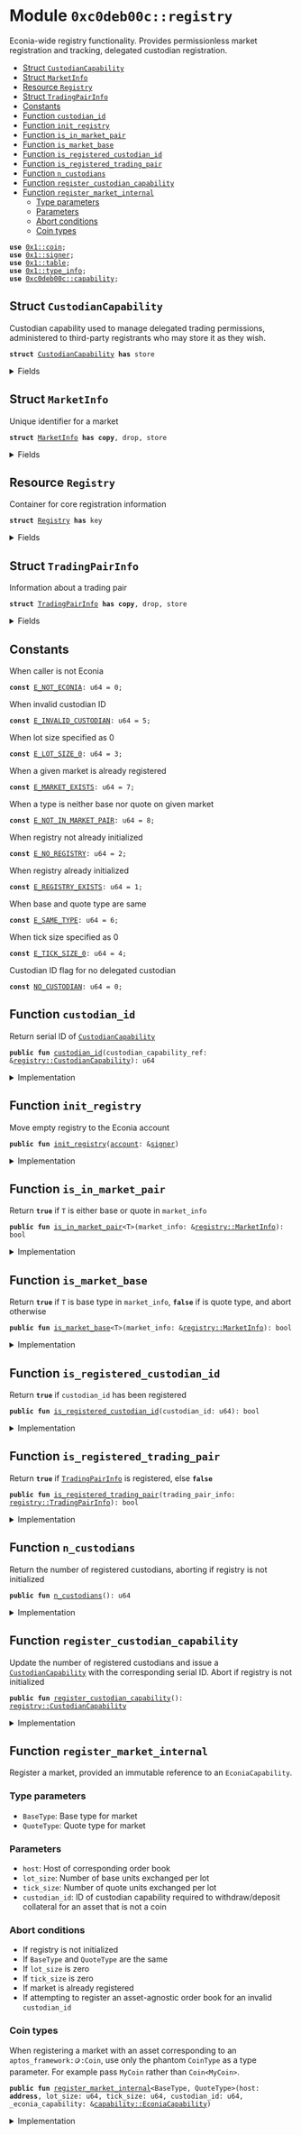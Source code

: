 
<a name="0xc0deb00c_registry"></a>

# Module `0xc0deb00c::registry`

Econia-wide registry functionality. Provides permissionless market
registration and tracking, delegated custodian registration.


-  [Struct `CustodianCapability`](#0xc0deb00c_registry_CustodianCapability)
-  [Struct `MarketInfo`](#0xc0deb00c_registry_MarketInfo)
-  [Resource `Registry`](#0xc0deb00c_registry_Registry)
-  [Struct `TradingPairInfo`](#0xc0deb00c_registry_TradingPairInfo)
-  [Constants](#@Constants_0)
-  [Function `custodian_id`](#0xc0deb00c_registry_custodian_id)
-  [Function `init_registry`](#0xc0deb00c_registry_init_registry)
-  [Function `is_in_market_pair`](#0xc0deb00c_registry_is_in_market_pair)
-  [Function `is_market_base`](#0xc0deb00c_registry_is_market_base)
-  [Function `is_registered_custodian_id`](#0xc0deb00c_registry_is_registered_custodian_id)
-  [Function `is_registered_trading_pair`](#0xc0deb00c_registry_is_registered_trading_pair)
-  [Function `n_custodians`](#0xc0deb00c_registry_n_custodians)
-  [Function `register_custodian_capability`](#0xc0deb00c_registry_register_custodian_capability)
-  [Function `register_market_internal`](#0xc0deb00c_registry_register_market_internal)
    -  [Type parameters](#@Type_parameters_1)
    -  [Parameters](#@Parameters_2)
    -  [Abort conditions](#@Abort_conditions_3)
    -  [Coin types](#@Coin_types_4)


<pre><code><b>use</b> <a href="">0x1::coin</a>;
<b>use</b> <a href="">0x1::signer</a>;
<b>use</b> <a href="">0x1::table</a>;
<b>use</b> <a href="">0x1::type_info</a>;
<b>use</b> <a href="capability.md#0xc0deb00c_capability">0xc0deb00c::capability</a>;
</code></pre>



<a name="0xc0deb00c_registry_CustodianCapability"></a>

## Struct `CustodianCapability`

Custodian capability used to manage delegated trading
permissions, administered to third-party registrants who may
store it as they wish.


<pre><code><b>struct</b> <a href="registry.md#0xc0deb00c_registry_CustodianCapability">CustodianCapability</a> <b>has</b> store
</code></pre>



<details>
<summary>Fields</summary>


<dl>
<dt>
<code>custodian_id: u64</code>
</dt>
<dd>
 Serial ID generated upon registration as a custodian
</dd>
</dl>


</details>

<a name="0xc0deb00c_registry_MarketInfo"></a>

## Struct `MarketInfo`

Unique identifier for a market


<pre><code><b>struct</b> <a href="registry.md#0xc0deb00c_registry_MarketInfo">MarketInfo</a> <b>has</b> <b>copy</b>, drop, store
</code></pre>



<details>
<summary>Fields</summary>


<dl>
<dt>
<code>host: <b>address</b></code>
</dt>
<dd>
 Account hosting corresponding <code>OrderBook</code>
</dd>
<dt>
<code>trading_pair_info: <a href="registry.md#0xc0deb00c_registry_TradingPairInfo">registry::TradingPairInfo</a></code>
</dt>
<dd>
 Trading pair parameters
</dd>
</dl>


</details>

<a name="0xc0deb00c_registry_Registry"></a>

## Resource `Registry`

Container for core registration information


<pre><code><b>struct</b> <a href="registry.md#0xc0deb00c_registry_Registry">Registry</a> <b>has</b> key
</code></pre>



<details>
<summary>Fields</summary>


<dl>
<dt>
<code>hosts: <a href="_Table">table::Table</a>&lt;<a href="registry.md#0xc0deb00c_registry_TradingPairInfo">registry::TradingPairInfo</a>, <b>address</b>&gt;</code>
</dt>
<dd>
 Map from trading pair to order book host address
</dd>
<dt>
<code>markets: <a href="">vector</a>&lt;<a href="registry.md#0xc0deb00c_registry_MarketInfo">registry::MarketInfo</a>&gt;</code>
</dt>
<dd>
 List of all available markets
</dd>
<dt>
<code>n_custodians: u64</code>
</dt>
<dd>
 Number of registered custodians
</dd>
</dl>


</details>

<a name="0xc0deb00c_registry_TradingPairInfo"></a>

## Struct `TradingPairInfo`

Information about a trading pair


<pre><code><b>struct</b> <a href="registry.md#0xc0deb00c_registry_TradingPairInfo">TradingPairInfo</a> <b>has</b> <b>copy</b>, drop, store
</code></pre>



<details>
<summary>Fields</summary>


<dl>
<dt>
<code>base_type_info: <a href="_TypeInfo">type_info::TypeInfo</a></code>
</dt>
<dd>
 Base asset type info. When trading an
 <code>aptos_framework::coin::Coin</code>, corresponds to the phantom
 <code>CoinType</code>, for instance <code>MyCoin</code> rather than
 <code>Coin&lt;MyCoin&gt;</code>.
</dd>
<dt>
<code>quote_type_info: <a href="_TypeInfo">type_info::TypeInfo</a></code>
</dt>
<dd>
 Quote asset type info. When trading an
 <code>aptos_framework::coin::Coin</code>, corresponds to the phantom
 <code>CoinType</code>, for instance <code>MyCoin</code> rather than
 <code>Coin&lt;MyCoin&gt;</code>.
</dd>
<dt>
<code>lot_size: u64</code>
</dt>
<dd>
 Number of base units exchanged per lot
</dd>
<dt>
<code>tick_size: u64</code>
</dt>
<dd>
 Number of quote units exchanged per lot
</dd>
<dt>
<code>base_is_coin: bool</code>
</dt>
<dd>
 <code><b>true</b></code> if base asset is an <code>aptos_framework::coin::Coin</code>,
 stored as a field for lookup optimization
</dd>
<dt>
<code>quote_is_coin: bool</code>
</dt>
<dd>
 <code><b>true</b></code> if quote asset is an <code>aptos_framework::coin::Coin</code>,
 stored as a field for lookup optimization
</dd>
<dt>
<code>custodian_id: u64</code>
</dt>
<dd>
 ID of custodian capability required to withdraw/deposit
 collateral for an asset that is not a coin. A "market-wide"
 collateral transfer custodian ID, required to verify deposit
 and withdraw amounts for asset-agnostic markets.
</dd>
</dl>


</details>

<a name="@Constants_0"></a>

## Constants


<a name="0xc0deb00c_registry_E_NOT_ECONIA"></a>

When caller is not Econia


<pre><code><b>const</b> <a href="registry.md#0xc0deb00c_registry_E_NOT_ECONIA">E_NOT_ECONIA</a>: u64 = 0;
</code></pre>



<a name="0xc0deb00c_registry_E_INVALID_CUSTODIAN"></a>

When invalid custodian ID


<pre><code><b>const</b> <a href="registry.md#0xc0deb00c_registry_E_INVALID_CUSTODIAN">E_INVALID_CUSTODIAN</a>: u64 = 5;
</code></pre>



<a name="0xc0deb00c_registry_E_LOT_SIZE_0"></a>

When lot size specified as 0


<pre><code><b>const</b> <a href="registry.md#0xc0deb00c_registry_E_LOT_SIZE_0">E_LOT_SIZE_0</a>: u64 = 3;
</code></pre>



<a name="0xc0deb00c_registry_E_MARKET_EXISTS"></a>

When a given market is already registered


<pre><code><b>const</b> <a href="registry.md#0xc0deb00c_registry_E_MARKET_EXISTS">E_MARKET_EXISTS</a>: u64 = 7;
</code></pre>



<a name="0xc0deb00c_registry_E_NOT_IN_MARKET_PAIR"></a>

When a type is neither base nor quote on given market


<pre><code><b>const</b> <a href="registry.md#0xc0deb00c_registry_E_NOT_IN_MARKET_PAIR">E_NOT_IN_MARKET_PAIR</a>: u64 = 8;
</code></pre>



<a name="0xc0deb00c_registry_E_NO_REGISTRY"></a>

When registry not already initialized


<pre><code><b>const</b> <a href="registry.md#0xc0deb00c_registry_E_NO_REGISTRY">E_NO_REGISTRY</a>: u64 = 2;
</code></pre>



<a name="0xc0deb00c_registry_E_REGISTRY_EXISTS"></a>

When registry already initialized


<pre><code><b>const</b> <a href="registry.md#0xc0deb00c_registry_E_REGISTRY_EXISTS">E_REGISTRY_EXISTS</a>: u64 = 1;
</code></pre>



<a name="0xc0deb00c_registry_E_SAME_TYPE"></a>

When base and quote type are same


<pre><code><b>const</b> <a href="registry.md#0xc0deb00c_registry_E_SAME_TYPE">E_SAME_TYPE</a>: u64 = 6;
</code></pre>



<a name="0xc0deb00c_registry_E_TICK_SIZE_0"></a>

When tick size specified as 0


<pre><code><b>const</b> <a href="registry.md#0xc0deb00c_registry_E_TICK_SIZE_0">E_TICK_SIZE_0</a>: u64 = 4;
</code></pre>



<a name="0xc0deb00c_registry_NO_CUSTODIAN"></a>

Custodian ID flag for no delegated custodian


<pre><code><b>const</b> <a href="registry.md#0xc0deb00c_registry_NO_CUSTODIAN">NO_CUSTODIAN</a>: u64 = 0;
</code></pre>



<a name="0xc0deb00c_registry_custodian_id"></a>

## Function `custodian_id`

Return serial ID of <code><a href="registry.md#0xc0deb00c_registry_CustodianCapability">CustodianCapability</a></code>


<pre><code><b>public</b> <b>fun</b> <a href="registry.md#0xc0deb00c_registry_custodian_id">custodian_id</a>(custodian_capability_ref: &<a href="registry.md#0xc0deb00c_registry_CustodianCapability">registry::CustodianCapability</a>): u64
</code></pre>



<details>
<summary>Implementation</summary>


<pre><code><b>public</b> <b>fun</b> <a href="registry.md#0xc0deb00c_registry_custodian_id">custodian_id</a>(
    custodian_capability_ref: &<a href="registry.md#0xc0deb00c_registry_CustodianCapability">CustodianCapability</a>
): u64 {
    custodian_capability_ref.custodian_id // Return serial ID
}
</code></pre>



</details>

<a name="0xc0deb00c_registry_init_registry"></a>

## Function `init_registry`

Move empty registry to the Econia account


<pre><code><b>public</b> <b>fun</b> <a href="registry.md#0xc0deb00c_registry_init_registry">init_registry</a>(<a href="">account</a>: &<a href="">signer</a>)
</code></pre>



<details>
<summary>Implementation</summary>


<pre><code><b>public</b> <b>fun</b> <a href="registry.md#0xc0deb00c_registry_init_registry">init_registry</a>(
    <a href="">account</a>: &<a href="">signer</a>,
) {
    // Assert caller is Econia <a href="">account</a>
    <b>assert</b>!(address_of(<a href="">account</a>) == @econia, <a href="registry.md#0xc0deb00c_registry_E_NOT_ECONIA">E_NOT_ECONIA</a>);
    // Assert <a href="registry.md#0xc0deb00c_registry">registry</a> does not already exist at Econia <a href="">account</a>
    <b>assert</b>!(!<b>exists</b>&lt;<a href="registry.md#0xc0deb00c_registry_Registry">Registry</a>&gt;(@econia), <a href="registry.md#0xc0deb00c_registry_E_REGISTRY_EXISTS">E_REGISTRY_EXISTS</a>);
    // Move an empty <a href="registry.md#0xc0deb00c_registry">registry</a> <b>to</b> the Econia Account
    <b>move_to</b>&lt;<a href="registry.md#0xc0deb00c_registry_Registry">Registry</a>&gt;(<a href="">account</a>, <a href="registry.md#0xc0deb00c_registry_Registry">Registry</a>{
        hosts: <a href="_new">table::new</a>(),
        markets: <a href="_empty">vector::empty</a>(),
        n_custodians: 0
    });
}
</code></pre>



</details>

<a name="0xc0deb00c_registry_is_in_market_pair"></a>

## Function `is_in_market_pair`

Return <code><b>true</b></code> if <code>T</code> is either base or quote in <code>market_info</code>


<pre><code><b>public</b> <b>fun</b> <a href="registry.md#0xc0deb00c_registry_is_in_market_pair">is_in_market_pair</a>&lt;T&gt;(market_info: &<a href="registry.md#0xc0deb00c_registry_MarketInfo">registry::MarketInfo</a>): bool
</code></pre>



<details>
<summary>Implementation</summary>


<pre><code><b>public</b> <b>fun</b> <a href="registry.md#0xc0deb00c_registry_is_in_market_pair">is_in_market_pair</a>&lt;T&gt;(
    market_info: &<a href="registry.md#0xc0deb00c_registry_MarketInfo">MarketInfo</a>
): bool {
    <b>let</b> <a href="">type_info</a> = <a href="_type_of">type_info::type_of</a>&lt;T&gt;(); // Get type info
    // Return <b>if</b> type is either base or quote
    <a href="">type_info</a> == market_info.trading_pair_info.base_type_info ||
    <a href="">type_info</a> == market_info.trading_pair_info.quote_type_info
}
</code></pre>



</details>

<a name="0xc0deb00c_registry_is_market_base"></a>

## Function `is_market_base`

Return <code><b>true</b></code> if <code>T</code> is base type in <code>market_info</code>, <code><b>false</b></code> if
is quote type, and abort otherwise


<pre><code><b>public</b> <b>fun</b> <a href="registry.md#0xc0deb00c_registry_is_market_base">is_market_base</a>&lt;T&gt;(market_info: &<a href="registry.md#0xc0deb00c_registry_MarketInfo">registry::MarketInfo</a>): bool
</code></pre>



<details>
<summary>Implementation</summary>


<pre><code><b>public</b> <b>fun</b> <a href="registry.md#0xc0deb00c_registry_is_market_base">is_market_base</a>&lt;T&gt;(
    market_info: &<a href="registry.md#0xc0deb00c_registry_MarketInfo">MarketInfo</a>
): bool {
    <b>let</b> <a href="">type_info</a> = <a href="_type_of">type_info::type_of</a>&lt;T&gt;(); // Get type info
    <b>if</b> (<a href="">type_info</a> ==  market_info.trading_pair_info.base_type_info)
        <b>return</b> <b>true</b>; // Return <b>true</b> <b>if</b> base match
    <b>if</b> (<a href="">type_info</a> ==  market_info.trading_pair_info.quote_type_info)
        <b>return</b> <b>false</b>; // Return <b>false</b> <b>if</b> quote match
    <b>abort</b> <a href="registry.md#0xc0deb00c_registry_E_NOT_IN_MARKET_PAIR">E_NOT_IN_MARKET_PAIR</a> // Else <b>abort</b>
}
</code></pre>



</details>

<a name="0xc0deb00c_registry_is_registered_custodian_id"></a>

## Function `is_registered_custodian_id`

Return <code><b>true</b></code> if <code>custodian_id</code> has been registered


<pre><code><b>public</b> <b>fun</b> <a href="registry.md#0xc0deb00c_registry_is_registered_custodian_id">is_registered_custodian_id</a>(custodian_id: u64): bool
</code></pre>



<details>
<summary>Implementation</summary>


<pre><code><b>public</b> <b>fun</b> <a href="registry.md#0xc0deb00c_registry_is_registered_custodian_id">is_registered_custodian_id</a>(
    custodian_id: u64
): bool
<b>acquires</b> <a href="registry.md#0xc0deb00c_registry_Registry">Registry</a> {
    // Return <b>false</b> <b>if</b> <a href="registry.md#0xc0deb00c_registry">registry</a> hasn't been initialized
    <b>if</b> (!<b>exists</b>&lt;<a href="registry.md#0xc0deb00c_registry_Registry">Registry</a>&gt;(@econia)) <b>return</b> <b>false</b>;
    // Return <b>if</b> custodian ID <b>has</b> been registered
    <a href="registry.md#0xc0deb00c_registry_custodian_id">custodian_id</a> &lt;= <a href="registry.md#0xc0deb00c_registry_n_custodians">n_custodians</a>() && custodian_id != <a href="registry.md#0xc0deb00c_registry_NO_CUSTODIAN">NO_CUSTODIAN</a>
}
</code></pre>



</details>

<a name="0xc0deb00c_registry_is_registered_trading_pair"></a>

## Function `is_registered_trading_pair`

Return <code><b>true</b></code> if <code><a href="registry.md#0xc0deb00c_registry_TradingPairInfo">TradingPairInfo</a></code> is registered, else <code><b>false</b></code>


<pre><code><b>public</b> <b>fun</b> <a href="registry.md#0xc0deb00c_registry_is_registered_trading_pair">is_registered_trading_pair</a>(trading_pair_info: <a href="registry.md#0xc0deb00c_registry_TradingPairInfo">registry::TradingPairInfo</a>): bool
</code></pre>



<details>
<summary>Implementation</summary>


<pre><code><b>public</b> <b>fun</b> <a href="registry.md#0xc0deb00c_registry_is_registered_trading_pair">is_registered_trading_pair</a>(
    trading_pair_info: <a href="registry.md#0xc0deb00c_registry_TradingPairInfo">TradingPairInfo</a>
): bool
<b>acquires</b> <a href="registry.md#0xc0deb00c_registry_Registry">Registry</a> {
    // Return <b>false</b> <b>if</b> no <a href="registry.md#0xc0deb00c_registry">registry</a> initialized
    <b>if</b> (!<b>exists</b>&lt;<a href="registry.md#0xc0deb00c_registry_Registry">Registry</a>&gt;(@econia)) <b>return</b> <b>false</b>;
    // Borrow immutable reference <b>to</b> <a href="registry.md#0xc0deb00c_registry">registry</a>
    <b>let</b> <a href="registry.md#0xc0deb00c_registry">registry</a> = <b>borrow_global</b>&lt;<a href="registry.md#0xc0deb00c_registry_Registry">Registry</a>&gt;(@econia);
    // Return <b>if</b> hosts <a href="">table</a> contains given trading pair info
    <a href="_contains">table::contains</a>(&<a href="registry.md#0xc0deb00c_registry">registry</a>.hosts, trading_pair_info)
}
</code></pre>



</details>

<a name="0xc0deb00c_registry_n_custodians"></a>

## Function `n_custodians`

Return the number of registered custodians, aborting if registry
is not initialized


<pre><code><b>public</b> <b>fun</b> <a href="registry.md#0xc0deb00c_registry_n_custodians">n_custodians</a>(): u64
</code></pre>



<details>
<summary>Implementation</summary>


<pre><code><b>public</b> <b>fun</b> <a href="registry.md#0xc0deb00c_registry_n_custodians">n_custodians</a>():
u64
<b>acquires</b> <a href="registry.md#0xc0deb00c_registry_Registry">Registry</a> {
    // Assert <a href="registry.md#0xc0deb00c_registry">registry</a> <b>exists</b>
    <b>assert</b>!(<b>exists</b>&lt;<a href="registry.md#0xc0deb00c_registry_Registry">Registry</a>&gt;(@econia), <a href="registry.md#0xc0deb00c_registry_E_NO_REGISTRY">E_NO_REGISTRY</a>);
    // Return number of registered custodians
    <b>borrow_global</b>&lt;<a href="registry.md#0xc0deb00c_registry_Registry">Registry</a>&gt;(@econia).n_custodians
}
</code></pre>



</details>

<a name="0xc0deb00c_registry_register_custodian_capability"></a>

## Function `register_custodian_capability`

Update the number of registered custodians and issue a
<code><a href="registry.md#0xc0deb00c_registry_CustodianCapability">CustodianCapability</a></code> with the corresponding serial ID. Abort if
registry is not initialized


<pre><code><b>public</b> <b>fun</b> <a href="registry.md#0xc0deb00c_registry_register_custodian_capability">register_custodian_capability</a>(): <a href="registry.md#0xc0deb00c_registry_CustodianCapability">registry::CustodianCapability</a>
</code></pre>



<details>
<summary>Implementation</summary>


<pre><code><b>public</b> <b>fun</b> <a href="registry.md#0xc0deb00c_registry_register_custodian_capability">register_custodian_capability</a>():
<a href="registry.md#0xc0deb00c_registry_CustodianCapability">CustodianCapability</a>
<b>acquires</b> <a href="registry.md#0xc0deb00c_registry_Registry">Registry</a> {
    // Assert the <a href="registry.md#0xc0deb00c_registry">registry</a> is already initialized
    <b>assert</b>!(<b>exists</b>&lt;<a href="registry.md#0xc0deb00c_registry_Registry">Registry</a>&gt;(@econia), <a href="registry.md#0xc0deb00c_registry_E_NO_REGISTRY">E_NO_REGISTRY</a>);
    // Borrow mutable reference <b>to</b> registy
    <b>let</b> <a href="registry.md#0xc0deb00c_registry">registry</a> = <b>borrow_global_mut</b>&lt;<a href="registry.md#0xc0deb00c_registry_Registry">Registry</a>&gt;(@econia);
    // Set custodian serial ID <b>to</b> the new number of custodians
    <b>let</b> custodian_id = <a href="registry.md#0xc0deb00c_registry">registry</a>.n_custodians + 1;
    // Update the <a href="registry.md#0xc0deb00c_registry">registry</a> for the new count
    <a href="registry.md#0xc0deb00c_registry">registry</a>.n_custodians = custodian_id;
    // Pack and <b>return</b> corresponding <a href="capability.md#0xc0deb00c_capability">capability</a>
    <a href="registry.md#0xc0deb00c_registry_CustodianCapability">CustodianCapability</a>{custodian_id}
}
</code></pre>



</details>

<a name="0xc0deb00c_registry_register_market_internal"></a>

## Function `register_market_internal`

Register a market, provided an immutable reference to an
<code>EconiaCapability</code>.


<a name="@Type_parameters_1"></a>

### Type parameters

* <code>BaseType</code>: Base type for market
* <code>QuoteType</code>: Quote type for market


<a name="@Parameters_2"></a>

### Parameters

* <code>host</code>: Host of corresponding order book
* <code>lot_size</code>: Number of base units exchanged per lot
* <code>tick_size</code>: Number of quote units exchanged per lot
* <code>custodian_id</code>: ID of custodian capability required
to withdraw/deposit collateral for an asset that is not a coin


<a name="@Abort_conditions_3"></a>

### Abort conditions

* If registry is not initialized
* If <code>BaseType</code> and <code>QuoteType</code> are the same
* If <code>lot_size</code> is zero
* If <code>tick_size</code> is zero
* If market is already registered
* If attempting to register an asset-agnostic order book for an
invalid <code>custodian_id</code>


<a name="@Coin_types_4"></a>

### Coin types

When registering a market with an asset corresponding to an
<code>aptos_framework::coin::Coin</code>, use only the phantom
<code>CoinType</code> as a type parameter. For example pass <code>MyCoin</code> rather
than <code>Coin&lt;MyCoin&gt;</code>.


<pre><code><b>public</b> <b>fun</b> <a href="registry.md#0xc0deb00c_registry_register_market_internal">register_market_internal</a>&lt;BaseType, QuoteType&gt;(host: <b>address</b>, lot_size: u64, tick_size: u64, custodian_id: u64, _econia_capability: &<a href="capability.md#0xc0deb00c_capability_EconiaCapability">capability::EconiaCapability</a>)
</code></pre>



<details>
<summary>Implementation</summary>


<pre><code><b>public</b> <b>fun</b> <a href="registry.md#0xc0deb00c_registry_register_market_internal">register_market_internal</a>&lt;
    BaseType,
    QuoteType
&gt;(
    host: <b>address</b>,
    lot_size: u64,
    tick_size: u64,
    custodian_id: u64,
    _econia_capability: &EconiaCapability
) <b>acquires</b> <a href="registry.md#0xc0deb00c_registry_Registry">Registry</a> {
    // Assert the <a href="registry.md#0xc0deb00c_registry">registry</a> is already initialized
    <b>assert</b>!(<b>exists</b>&lt;<a href="registry.md#0xc0deb00c_registry_Registry">Registry</a>&gt;(@econia), <a href="registry.md#0xc0deb00c_registry_E_NO_REGISTRY">E_NO_REGISTRY</a>);
    // Get base type info
    <b>let</b> base_type_info = <a href="_type_of">type_info::type_of</a>&lt;BaseType&gt;();
    // Get quote type info
    <b>let</b> quote_type_info = <a href="_type_of">type_info::type_of</a>&lt;QuoteType&gt;();
    // Assert base and quote not same type
    <b>assert</b>!(base_type_info != quote_type_info, <a href="registry.md#0xc0deb00c_registry_E_SAME_TYPE">E_SAME_TYPE</a>);
    // Determine <b>if</b> base is a <a href="">coin</a> type
    <b>let</b> base_is_coin = <a href="_is_coin_initialized">coin::is_coin_initialized</a>&lt;BaseType&gt;();
    // Determine <b>if</b> quote is a <a href="">coin</a> type
    <b>let</b> quote_is_coin = <a href="_is_coin_initialized">coin::is_coin_initialized</a>&lt;QuoteType&gt;();
    // Assert lot size is nonzero
    <b>assert</b>!(lot_size &gt; 0, <a href="registry.md#0xc0deb00c_registry_E_LOT_SIZE_0">E_LOT_SIZE_0</a>);
    // Assert tick size is nonzero
    <b>assert</b>!(tick_size &gt; 0, <a href="registry.md#0xc0deb00c_registry_E_TICK_SIZE_0">E_TICK_SIZE_0</a>);
    // Pack corresponding trading pair info
    <b>let</b> trading_pair_info = <a href="registry.md#0xc0deb00c_registry_TradingPairInfo">TradingPairInfo</a>{
        base_type_info, quote_type_info, lot_size, tick_size,
        base_is_coin, quote_is_coin, custodian_id};
    <b>assert</b>!(!<a href="registry.md#0xc0deb00c_registry_is_registered_trading_pair">is_registered_trading_pair</a>(trading_pair_info),
        <a href="registry.md#0xc0deb00c_registry_E_MARKET_EXISTS">E_MARKET_EXISTS</a>); // Assert market is not already registered
    <b>if</b> (!base_is_coin || !quote_is_coin) { // If asset-agnostic
        // Assert custodian ID <b>has</b> been registered
        <b>assert</b>!(<a href="registry.md#0xc0deb00c_registry_is_registered_custodian_id">is_registered_custodian_id</a>(custodian_id),
            <a href="registry.md#0xc0deb00c_registry_E_INVALID_CUSTODIAN">E_INVALID_CUSTODIAN</a>);
    } <b>else</b> { // If both base and quote are <a href="">coins</a>
        // Assert no market-level custodian for withdraw/deposits
        <b>assert</b>!(custodian_id == <a href="registry.md#0xc0deb00c_registry_NO_CUSTODIAN">NO_CUSTODIAN</a>, <a href="registry.md#0xc0deb00c_registry_E_INVALID_CUSTODIAN">E_INVALID_CUSTODIAN</a>);
    };
    // Borrow mutable reference <b>to</b> <a href="registry.md#0xc0deb00c_registry">registry</a>
    <b>let</b> <a href="registry.md#0xc0deb00c_registry">registry</a> = <b>borrow_global_mut</b>&lt;<a href="registry.md#0xc0deb00c_registry_Registry">Registry</a>&gt;(@econia);
    // Register host for given trading pair
    <a href="_add">table::add</a>(&<b>mut</b> <a href="registry.md#0xc0deb00c_registry">registry</a>.hosts, trading_pair_info, host);
    // Push back onto markets list a packed market info
    <a href="_push_back">vector::push_back</a>(&<b>mut</b> <a href="registry.md#0xc0deb00c_registry">registry</a>.markets,
        <a href="registry.md#0xc0deb00c_registry_MarketInfo">MarketInfo</a>{host, trading_pair_info});
}
</code></pre>



</details>
